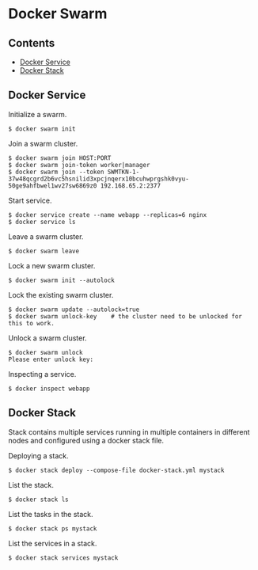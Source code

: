 # Docker Swarm

## Contents

* [Docker Service](#docker-service)
* [Docker Stack](#docker-stack)

## Docker Service

Initialize a swarm.

```
$ docker swarm init
```

Join a swarm cluster.

```
$ docker swarm join HOST:PORT
$ docker swarm join-token worker|manager
$ docker swarm join --token SWMTKN-1-37w48qcgrd2b6vc5hsnilid3xpcjnqerx10bcuhwprgshk0vyu-50ge9ahfbwel1wv27sw6869z0 192.168.65.2:2377
```

Start service.

```
$ docker service create --name webapp --replicas=6 nginx
$ docker service ls
```

Leave a swarm cluster.

```
$ docker swarm leave
```

Lock a new swarm cluster.

```
$ docker swarm init --autolock
```

Lock the existing swarm cluster.

```
$ docker swarm update --autolock=true
$ docker swarm unlock-key    # the cluster need to be unlocked for this to work.
```

Unlock a swarm cluster.

```
$ docker swarm unlock
Please enter unlock key: 
```

Inspecting a service.

```
$ docker inspect webapp
```

## Docker Stack

Stack contains multiple services running in multiple containers in different nodes and configured using a docker stack file.

Deploying a stack.

```
$ docker stack deploy --compose-file docker-stack.yml mystack
```

List the stack.

```
$ docker stack ls
```

List the tasks in the stack.

```
$ docker stack ps mystack
```

List the services in a stack.

```
$ docker stack services mystack
```
